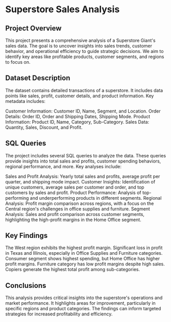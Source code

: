 # Superstore Sales Analysis

## Project Overview
This project presents a comprehensive analysis of a Superstore Giant's sales data. The goal is to uncover insights into sales trends, customer behavior, and operational efficiency to guide strategic decisions. We aim to identify key areas like profitable products, customer segments, and regions to focus on.

## Dataset Description
The dataset contains detailed transactions of a superstore. It includes data points like sales, profit, customer details, and product information. Key metadata includes:

Customer Information: Customer ID, Name, Segment, and Location.
Order Details: Order ID, Order and Shipping Dates, Shipping Mode.
Product Information: Product ID, Name, Category, Sub-Category.
Sales Data: Quantity, Sales, Discount, and Profit.

## SQL Queries
The project includes several SQL queries to analyze the data. These queries provide insights into total sales and profits, customer spending behaviors, regional performance, and more. Key analyses include:

Sales and Profit Analysis: Yearly total sales and profits, average profit per quarter, and shipping mode impact.
Customer Insights: Identification of unique customers, average sales per customer and order, and top customers by sales and profit.
Product Performance: Analysis of top-performing and underperforming products in different segments.
Regional Analysis: Profit margin comparison across regions, with a focus on the Central region's challenges in office supplies and furniture.
Segment Analysis: Sales and profit comparison across customer segments, highlighting the high-profit margins in the Home Office segment.

## Key Findings
The West region exhibits the highest profit margin.
Significant loss in profit in Texas and Illinois, especially in Office Supplies and Furniture categories.
Consumer segment shows highest spending, but Home Office has higher profit margins.
Furniture category has low profit margins despite high sales.
Copiers generate the highest total profit among sub-categories.

## Conclusions
This analysis provides critical insights into the superstore's operations and market performance. It highlights areas for improvement, particularly in specific regions and product categories. The findings can inform targeted strategies for increased profitability and efficiency.

